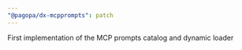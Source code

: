 ```yaml
---
"@pagopa/dx-mcpprompts": patch
---
```


First implementation of the MCP prompts catalog and dynamic loader

